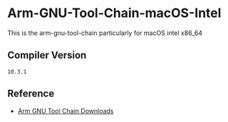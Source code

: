 # Arm-GNU-Tool-Chain-macOS-Intel
This is the arm-gnu-tool-chain particularly for macOS intel x86_64






## Compiler Version

`10.3.1`



## Reference

- [Arm GNU Tool Chain Downloads](https://developer.arm.com/downloads/-/arm-gnu-toolchain-downloads)